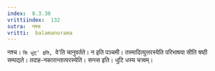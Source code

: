 ```yaml
---
index:  8.3.30
vrittiindex:  132
sutra:  नश्च
vritti:  balamanorama 
---
```


नश्च। `सि धुट्' इति, `वे'ति चानुवर्तते। न इति पञ्चमी। तस्मादित्युत्तरस्येति परिभाषया सीति षष्ठी सम्पद्यते। तदाह-नकारान्तात्परस्येति। सन्त्स इति। धुटि धस्य चत्र्वम्।

